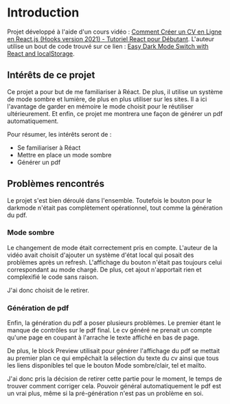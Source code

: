# Introduction

Projet développé à l'aide d'un cours vidéo : [Comment Créer un CV en Ligne en React.js (Hooks version 2021) - Tutoriel React pour Débutant](https://www.youtube.com/watch?v=V6VdW5J2juE). L'auteur utilise un bout de code trouvé sur ce lien : [Easy Dark Mode Switch with React and localStorage](https://aleksandarpopovic.com/Easy-Dark-Mode-Switch-with-React-and-localStorage/).

## Intérêts de ce projet

Ce projet a pour but de me familiariser à Réact. De plus, il utilise un système de mode sombre et lumière, de plus en plus utiliser sur les sites. Il a ici l'avantage de garder en mémoire le mode choisit pour le réutiliser ultérieurement. Et enfin, ce projet me montrera une façon de générer un pdf automatiquement.

Pour résumer, les intérêts seront de :
- Se familiariser à Réact
- Mettre en place un mode sombre
- Générer un pdf

## Problèmes rencontrés 

Le projet s'est bien déroulé dans l'ensemble. Toutefois le bouton pour le darkmode n'était pas complètement opérationnel, tout comme la génération du pdf.

### Mode sombre

Le changement de mode était correctement pris en compte. L'auteur de la vidéo avait choisit d'ajouter un système d'état local qui posait des problèmes après un refresh. L'affichage du bouton n'était pas toujours celui correspondant au mode chargé. De plus, cet ajout n'apportait rien et complexifié le code sans raison.

J'ai donc choisit de le retirer.

### Génération de pdf

Enfin, la génération du pdf a poser plusieurs problèmes. Le premier étant le manque de contrôles sur le pdf final. Le cv généré ne prenait un compte qu'une page en coupant à l'arrache le texte affiché en bas de page.

De plus, le block Preview utilisait pour générer l'affichage du pdf se mettait au premier plan ce qui empêchait la sélection du texte du cv ainsi que tous les liens disponibles tel que le bouton Mode sombre/clair, tel et mailto.

J'ai donc pris la décision de retirer cette partie pour le moment, le temps de trouver comment corriger cela. Pouvoir général automatiquement le pdf est un vrai plus, même si la pré-génération n'est pas un problème en soi.
